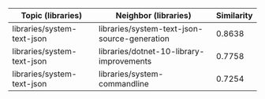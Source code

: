 | Topic (libraries) | Neighbor (libraries) | Similarity |
|-------------|-------------------|------------|
| libraries/system-text-json | libraries/system-text-json-source-generation | 0.8638 |
| libraries/system-text-json | libraries/dotnet-10-library-improvements | 0.7758 |
| libraries/system-text-json | libraries/system-commandline | 0.7254 |

